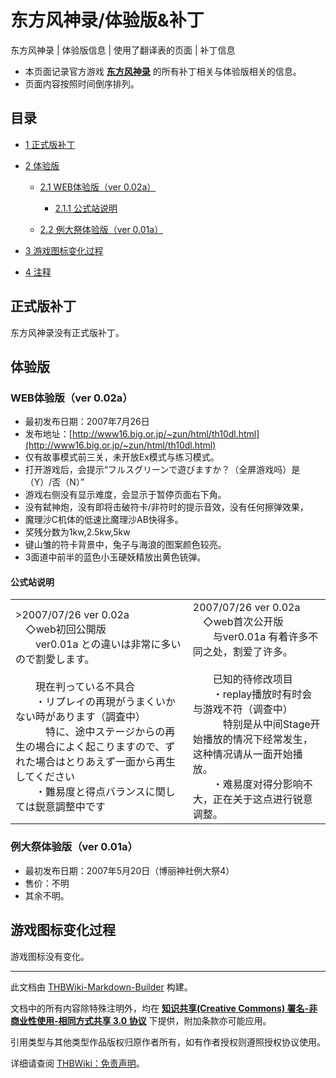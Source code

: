 # 东方风神录/体验版&补丁

<!-- source html: G:\repos\THBWiki-Markdown-Builder\THBWikiMarkdown\Temp\main\7\75\ns0%3A%E4%B8%9C%E6%96%B9%E9%A3%8E%E7%A5%9E%E5%BD%95%2F%E4%BD%93%E9%AA%8C%E7%89%88%26%E8%A1%A5%E4%B8%81.html -->

东方风神录 | 体验版信息 | 使用了翻译表的页面 | 补丁信息

- 本页面记录官方游戏 **[东方风神录](./东方风神录.md)** 的所有补丁相关与体验版相关的信息。
- 页面内容按照时间倒序排列。

  
  

  


## 目录

- [1 正式版补丁](#正式版补丁)
- [2 体验版](#体验版)

  - [2.1 WEB体验版（ver 0.02a）](#WEB体验版（ver_0.02a）)

    - [2.1.1 公式站说明](#公式站说明)



  - [2.2 例大祭体验版（ver 0.01a）](#例大祭体验版（ver_0.01a）)



- [3 游戏图标变化过程](#游戏图标变化过程)
- [4 注释](#注释)





## 正式版补丁
  
东方风神录没有正式版补丁。
  


## 体验版

### WEB体验版（ver 0.02a）
- 最初发布日期：2007年7月26日
- 发布地址：[http://www16.big.or.jp/~zun/html/th10dl.html](http://www16.big.or.jp/~zun/html/th10dl.html)
- 仅有故事模式前三关，未开放Ex模式与练习模式。
- 打开游戏后，会提示“フルスグリーンで遊びますか？（全屏游戏吗）是（Y）/否（N）”
- 游戏右侧没有显示难度，会显示于暂停页面右下角。
- 没有弑神炮，没有即将击破符卡/非符时的提示音效，没有任何擦弹效果，
- 魔理沙C机体的低速比魔理沙AB快得多。
- 奖残分数为1kw,2.5kw,5kw
- 键山雏的符卡背景中，兔子与海浪的图案颜色较亮。
- 3面道中前半的蓝色小玉硬妖精放出黄色铳弹。


#### 公式站说明

<table><tbody><tr class="tt-content" id="公式站说明-1" data-pos="&#91;&quot;\u516c\u5f0f\u7ad9\u8bf4\u660e&quot;,1&#93;"><td class="tt-ja" lang="ja"><div class="poem">&gt;2007/07/26 ver 0.02a<br>　◇web初回公開版<br>　　ver0.01a との違いは非常に多いので割愛します。<br><br>　　現在判っている不具合<br>　　・リプレイの再現がうまくいかない時があります（調査中）<br>　　　特に、途中ステージからの再生の場合によく起こりますので、ずれた場合はとりあえず一面から再生してください<br>　　・難易度と得点バランスに関しては鋭意調整中です</div></td><td class="tt-zh" lang="zh"><div class="poem">2007/07/26 ver 0.02a<br>　◇web首次公开版<br>　　与ver0.01a 有着许多不同之处，割爱了许多。<br><br>　　已知的待修改项目<br>　　・replay播放时有时会与游戏不符（调查中）<br>　　　特别是从中间Stage开始播放的情况下经常发生，这种情况请从一面开始播放。<br>　　・难易度对得分影响不大，正在关于这点进行锐意调整。</div></td></tr></tbody></table>



### 例大祭体验版（ver 0.01a）
- 最初发布日期：2007年5月20日（博丽神社例大祭4）
- 售价：不明
- 其余不明。


## 游戏图标变化过程
  
游戏图标没有变化。
  


  
  

  





---

此文档由 [THBWiki-Markdown-Builder](https://github.com/Delsin-Yu/THBWiki-Markdown-Builder) 构建。

文档中的所有内容除特殊注明外，均在 [**知识共享(Creative Commons) 署名-非商业性使用-相同方式共享 3.0 协议**](https://creativecommons.org/licenses/by-sa/3.0/deed.zh-hans) 下提供，附加条款亦可能应用。

引用类型与其他类型作品版权归原作者所有，如有作者授权则遵照授权协议使用。

详细请查阅 [THBWiki：免责声明](https://thbwiki.cc/THBWiki:%E5%85%8D%E8%B4%A3%E5%A3%B0%E6%98%8E)。

